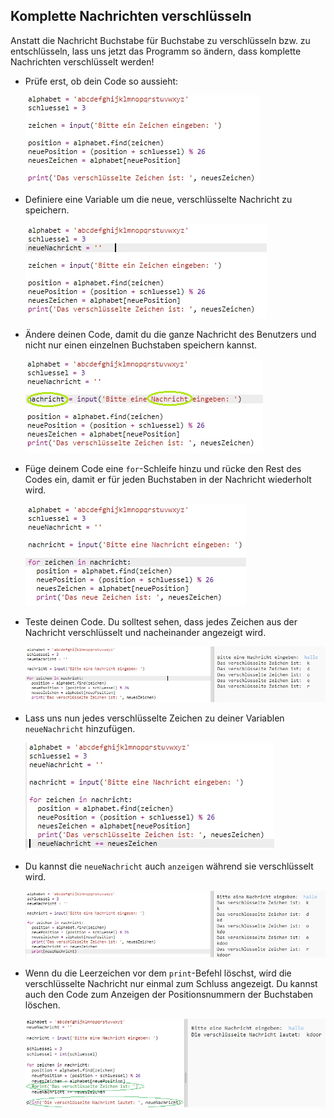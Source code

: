 ## Komplette Nachrichten verschlüsseln

Anstatt die Nachricht Buchstabe für Buchstabe zu verschlüsseln bzw. zu entschlüsseln, lass uns jetzt das Programm so ändern, dass komplette Nachrichten verschlüsselt werden!

+ Prüfe erst, ob dein Code so aussieht:
    
    ![Screenshot](images/messages-character-finished.png)

+ Definiere eine Variable um die neue, verschlüsselte Nachricht zu speichern.
    
    ![Screenshot](images/messages-newmessage.png)

+ Ändere deinen Code, damit du die ganze Nachricht des Benutzers und nicht nur einen einzelnen Buchstaben speichern kannst.
    
    ![Screenshot](images/messages-message.png)

+ Füge deinem Code eine `for`-Schleife hinzu und rücke den Rest des Codes ein, damit er für jeden Buchstaben in der Nachricht wiederholt wird.
    
    ![Screenshot](images/messages-loop.png)

+ Teste deinen Code. Du solltest sehen, dass jedes Zeichen aus der Nachricht verschlüsselt und nacheinander angezeigt wird.
    
    ![Screenshot](images/messages-loop-test.png)

+ Lass uns nun jedes verschlüsselte Zeichen zu deiner Variablen `neueNachricht` hinzufügen.
    
    ![Screenshot](images/messges-message-add-character.png)

+ Du kannst die `neueNachricht` auch `anzeigen` während sie verschlüsselt wird.
    
    ![Screenshot](images/messages-print-message-characters.png)

+ Wenn du die Leerzeichen vor dem `print`-Befehl löschst, wird die verschlüsselte Nachricht nur einmal zum Schluss angezeigt. Du kannst auch den Code zum Anzeigen der Positionsnummern der Buchstaben löschen.
    
    ![Screenshot](images/messages-print-message-comment.png)